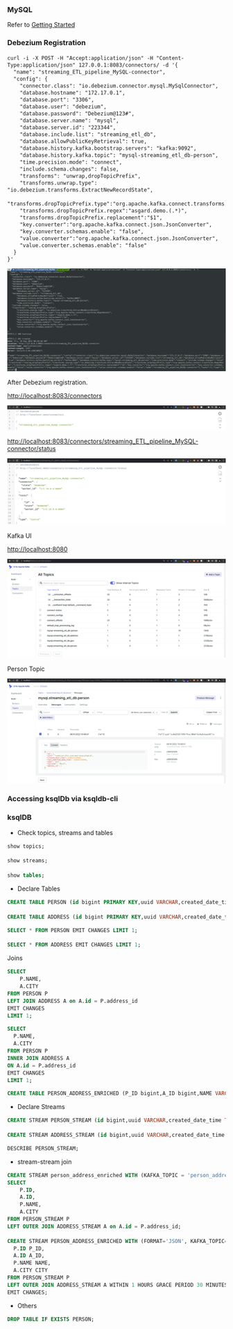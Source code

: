 ### MySQL

Refer to [Getting Started](/documentation/GETTING_STARTED.MD)

### Debezium Registration

~~~shell
curl -i -X POST -H "Accept:application/json" -H "Content-Type:application/json" 127.0.0.1:8083/connectors/ -d '{
  "name": "streaming_ETL_pipeline_MySQL-connector",
  "config": {
    "connector.class": "io.debezium.connector.mysql.MySqlConnector",
    "database.hostname": "172.17.0.1",
    "database.port": "3306",
    "database.user": "debezium",
    "database.password": "Debezium@123#",
    "database.server.name": "mysql",
	"database.server.id": "223344",
    "database.include.list": "streaming_etl_db",
	"database.allowPublicKeyRetrieval": true,
	"database.history.kafka.bootstrap.servers": "kafka:9092",
	"database.history.kafka.topic": "mysql-streaming_etl_db-person",
	"time.precision.mode": "connect",
    "include.schema.changes": false,
    "transforms": "unwrap,dropTopicPrefix",
	"transforms.unwrap.type": "io.debezium.transforms.ExtractNewRecordState",
	"transforms.dropTopicPrefix.type":"org.apache.kafka.connect.transforms.RegexRouter",
	"transforms.dropTopicPrefix.regex":"asgard.demo.(.*)",
	"transforms.dropTopicPrefix.replacement":"$1",
	"key.converter":"org.apache.kafka.connect.json.JsonConverter",
	"key.converter.schemas.enable": "false",
	"value.converter":"org.apache.kafka.connect.json.JsonConverter",
	"value.converter.schemas.enable": "false"
  }
}'
~~~

![debezium-registration](images/01-debezium-registration.png)

After Debezium registration.

[http://localhost:8083/connectors](http://localhost:8083/connectors)  

![connectors](images/02-debezium-connectors.png)

[http://localhost:8083/connectors/streaming_ETL_pipeline_MySQL-connector/status](http://localhost:8083/connectors/streaming_ETL_pipeline_MySQL-connector/status) 

![connector-status](images/03-debezium-connector-status.png)

Kafka UI

[http://localhost:8080](http://localhost:8080)  

![Kafka UI after Debezium Registration](images/05-kafka-topics-after-registration.png)   

Person Topic

![Person Topic](images/06-kafka-topic-message.png)  

### Accessing ksqlDb via ksqldb-cli

### ksqlDB

*   Check topics, streams and tables

~~~sql
show topics;

show streams;

show tables;
~~~

*	Declare Tables

~~~sql
CREATE TABLE PERSON (id bigint PRIMARY KEY,uuid VARCHAR,created_date_time TIMESTAMP,last_modified_date_time TIMESTAMP,name VARCHAR,username VARCHAR,address_id bigint) WITH (KAFKA_TOPIC='mysql.streaming_etl_db.person',VALUE_FORMAT='JSON');

CREATE TABLE ADDRESS (id bigint PRIMARY KEY,uuid VARCHAR,created_date_time TIMESTAMP,last_modified_date_time TIMESTAMP,city VARCHAR,street VARCHAR,suite VARCHAR,zipcode VARCHAR,geo_id bigint) WITH (KAFKA_TOPIC='mysql.streaming_etl_db.address',VALUE_FORMAT='JSON');
~~~

~~~sql
SELECT * FROM PERSON EMIT CHANGES LIMIT 1;

SELECT * FROM ADDRESS EMIT CHANGES LIMIT 1;
~~~

Joins

~~~sql
SELECT 
	P.NAME,
	A.CITY
FROM PERSON P
LEFT JOIN ADDRESS A on A.id = P.address_id
EMIT CHANGES 
LIMIT 1;
~~~

~~~sql
SELECT 
  P.NAME, 
  A.CITY
FROM PERSON P
INNER JOIN ADDRESS A
ON A.id = P.address_id
EMIT CHANGES
LIMIT 1;
~~~

~~~sql
CREATE TABLE PERSON_ADDRESS_ENRICHED (P_ID bigint,A_ID bigint,NAME VARCHAR,CITY VARCHAR) WITH (KAFKA_TOPIC='person_address_enriched',VALUE_FORMAT='JSON');
~~~

*	Declare Streams

~~~sql
CREATE STREAM PERSON_STREAM (id bigint,uuid VARCHAR,created_date_time TIMESTAMP,last_modified_date_time TIMESTAMP,name VARCHAR,username VARCHAR,address_id bigint) WITH (KAFKA_TOPIC='mysql.streaming_etl_db.person',VALUE_FORMAT='JSON');

CREATE STREAM ADDRESS_STREAM (id bigint,uuid VARCHAR,created_date_time TIMESTAMP,last_modified_date_time TIMESTAMP,city VARCHAR,street VARCHAR,suite VARCHAR,zipcode VARCHAR,geo_id bigint) WITH (KAFKA_TOPIC='mysql.streaming_etl_db.address',VALUE_FORMAT='JSON');
~~~

~~~sql
DESCRIBE PERSON_STREAM;
~~~

*	stream-stream join

~~~sql
CREATE STREAM person_address_enriched WITH (KAFKA_TOPIC = 'person_address_enriched',FORMAT='JSON') AS
SELECT
	P.ID,
	A.ID,
	P.NAME,
	A.CITY
FROM PERSON_STREAM P
LEFT OUTER JOIN ADDRESS_STREAM A on A.id = P.address_id;

CREATE STREAM PERSON_ADDRESS_ENRICHED WITH (FORMAT='JSON', KAFKA_TOPIC='person_address_enriched', PARTITIONS=1, REPLICAS=1) AS SELECT
  P.ID P_ID,
  A.ID A_ID,
  P.NAME NAME,
  A.CITY CITY
FROM PERSON_STREAM P
LEFT OUTER JOIN ADDRESS_STREAM A WITHIN 1 HOURS GRACE PERIOD 30 MINUTES ON ((A.ID = P.ADDRESS_ID))
EMIT CHANGES;
~~~

*	Others

~~~sql
DROP TABLE IF EXISTS PERSON;
~~~
